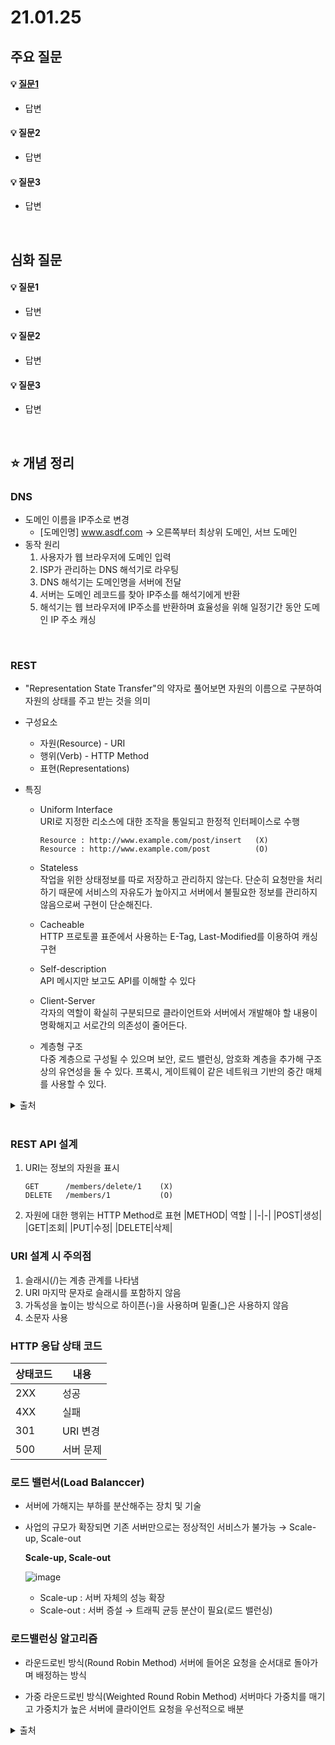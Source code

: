 # 21.01.25

## 주요 질문

#### 💡 [질문1](#개념1)
   * 답변
   
#### 💡 질문2
   * 답변
   
#### 💡 질문3
   * 답변



<br/>

## 심화 질문

#### 💡 질문1
   * 답변
   
#### 💡 질문2
   * 답변
   
#### 💡 질문3
   * 답변


<br/>

## ⭐ 개념 정리

### DNS
   * 도메인 이름을 IP주소로 변경
      * [도메인명] www.asdf.com    →  오른쪽부터 최상위 도메인, 서브 도메인
   * 동작 원리  
      1. 사용자가 웹 브라우저에 도메인 입력
      2. ISP가 관리하는 DNS 해석기로 라우팅
      3. DNS 해석기는 도메인명을 서버에 전달
      4. 서버는 도메인 레코드를 찾아 IP주소를 해석기에게 반환
      4. 해석기는 웹 브라우저에 IP주소를 반환하며 효율성을 위해 일정기간 동안 도메인 IP 주소 캐싱
<br/>

### REST
   * "Representation State Transfer"의 약자로 풀어보면 자원의 이름으로 구분하여 자원의 상태를 주고 받는 것을 의미
   * 구성요소
      * 자원(Resource) - URI
      * 행위(Verb) - HTTP Method
      * 표현(Representations)

   * 특징
      * Uniform Interface  
      URI로 지정한 리소스에 대한 조작을 통일되고 한정적 인터페이스로 수행  
         ```
         Resource : http://www.example.com/post/insert   (X)
         Resource : http://www.example.com/post          (O)
         ```  
      * Stateless  
      작업을 위한 상태정보를 따로 저장하고 관리하지 않는다. 단순히 요청만을 처리하기 때문에 서비스의 자유도가 높아지고 서버에서 불필요한 정보를 관리하지 않음으로써 구현이 단순해진다.

      * Cacheable  
      HTTP 프로토콜 표준에서 사용하는 E-Tag, Last-Modified를 이용하여 캐싱 구현

      * Self-description  
      API 메시지만 보고도 API를 이해할 수 있다

      * Client-Server  
      각자의 역할이 확실히 구분되므로 클라이언트와 서버에서 개발해야 할 내용이 명확해지고 서로간의 의존성이 줄어든다.

      * 계층형 구조  
      다중 계층으로 구성될 수 있으며 보안, 로드 밸런싱, 암호화 계층을 추가해 구조상의 유연성을 둘 수 있다. 프록시, 게이트웨이 같은 네트워크 기반의 중간 매체를 사용할 수 있다.

   <details markdown="1">
    <summary>출처</summary>
    https://gmlwjd9405.github.io/2018/09/21/rest-and-restful.html
  </details>

<br/>

### REST API 설계
   1. URI는 정보의 자원을 표시
      ```
      GET      /members/delete/1    (X)
      DELETE   /members/1           (O)
      ```

   2. 자원에 대한 행위는 HTTP Method로 표현
      |METHOD| 역할 |
      |-|-|
      |POST|생성|
      |GET|조회|
      |PUT|수정|
      |DELETE|삭제|

### URI 설계 시 주의점
   1. 슬래시(/)는 계층 관계를 나타냄
   2. URI 마지막 문자로 슬래시를 포함하지 않음
   3. 가독성을 높이는 방식으로 하이픈(-)을 사용하며 밑줄(_)은 사용하지 않음
   4. 소문자 사용

### HTTP 응답 상태 코드
|상태코드|내용|
|-|-|
|2XX|성공|
|4XX|실패|
|301|URI 변경|
|500|서버 문제|


### 로드 밸런서(Load Balanccer)
   * 서버에 가해지는 부하를 분산해주는 장치 및 기술
   * 사업의 규모가 확장되면 기존 서버만으로는 정상적인 서비스가 불가능 → Scale-up, Scale-out

      **Scale-up, Scale-out**
      
      ![image](https://user-images.githubusercontent.com/36289638/105701866-4da9e600-5f4e-11eb-9322-69c2e16ab1f3.png)

      * Scale-up : 서버 자체의 성능 확장
      * Scale-out : 서버 증설 → 트래픽 균등 분산이 필요(로드 밸런싱)

### 로드밸런싱 알고리즘
   * 라운드로빈 방식(Round Robin Method)
   서버에 들어온 요청을 순서대로 돌아가며 배정하는 방식

   * 가중 라운드로빈 방식(Weighted Round Robin Method)
   서버마다 가중치를 매기고 가중치가 높은 서버에 클라이언트 요청을 우선적으로 배분

<details>
   <summary>출처</summary>
   https://m.post.naver.com/viewer/postView.nhn?volumeNo=27046347&memberNo=2521903
<details>
